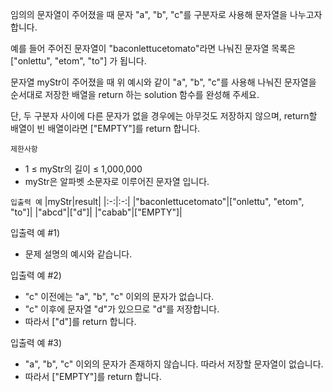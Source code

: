 임의의 문자열이 주어졌을 때 문자 "a", "b", "c"를 구분자로 사용해 문자열을 나누고자 합니다.

예를 들어 주어진 문자열이 "baconlettucetomato"라면 나눠진 문자열 목록은 ["onlettu", "etom", "to"] 가 됩니다.

문자열 myStr이 주어졌을 때 위 예시와 같이 "a", "b", "c"를 사용해 나눠진 문자열을 순서대로 저장한 배열을 return 하는 solution 함수를 완성해 주세요.

단, 두 구분자 사이에 다른 문자가 없을 경우에는 아무것도 저장하지 않으며, return할 배열이 빈 배열이라면 ["EMPTY"]를 return 합니다.

`제한사항`
- 1 ≤ myStr의 길이 ≤ 1,000,000
- myStr은 알파벳 소문자로 이루어진 문자열 입니다.

`입출력 예`
|myStr|result|
|:-:|:-:|
|"baconlettucetomato"|["onlettu", "etom", "to"]|
|"abcd"|["d"]|
|"cabab"|["EMPTY"]|

입출력 예 #1)
- 문제 설명의 예시와 같습니다.

입출력 예 #2)
- "c" 이전에는 "a", "b", "c" 이외의 문자가 없습니다.
- "c" 이후에 문자열 "d"가 있으므로 "d"를 저장합니다.
- 따라서 ["d"]를 return 합니다.

입출력 예 #3)
- "a", "b", "c" 이외의 문자가 존재하지 않습니다. 따라서 저장할 문자열이 없습니다.
- 따라서 ["EMPTY"]를 return 합니다.
